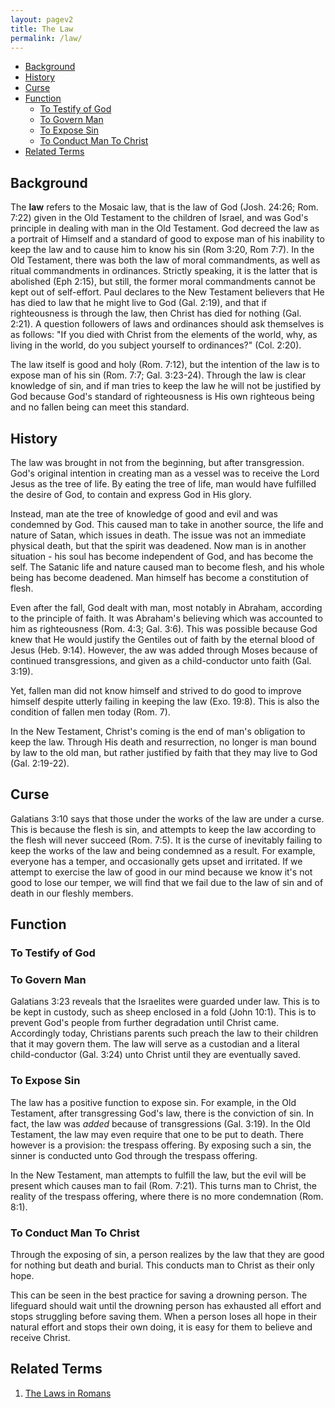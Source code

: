 ```yaml
---
layout: pagev2
title: The Law
permalink: /law/
---
```

- [Background](#background)
- [History](#history)
- [Curse](#curse)
- [Function](#function)
  - [To Testify of God](#to-testify-of-god)
  - [To Govern Man](#to-govern-man)
  - [To Expose Sin](#to-expose-sin)
  - [To Conduct Man To Christ](#to-conduct-man-to-christ)
- [Related Terms](#related-terms)

## Background

The **law** refers to the Mosaic law, that is the law of God (Josh. 24:26; Rom. 7:22) given in the Old Testament to the children of Israel, and was God's principle in dealing with man in the Old Testament. God decreed the law as a portrait of Himself and a standard of good to expose man of his inability to keep the law and to cause him to know his sin (Rom 3:20, Rom 7:7). In the Old Testament, there was both the law of moral commandments, as well as ritual commandments in ordinances. Strictly speaking, it is the latter that is abolished (Eph 2:15), but still, the former moral commandments cannot be kept out of self-effort. Paul declares to the New Testament believers that He has died to law that he might live to God (Gal. 2:19), and that if righteousness is through the law, then Christ has died for nothing (Gal. 2:21). A question followers of laws and ordinances should ask themselves is as follows: "If you died with Christ from the elements of the world, why, as living in the world, do you subject yourself to ordinances?" (Col. 2:20).

The law itself is good and holy (Rom. 7:12), but the intention of the law is to expose man of his sin (Rom. 7:7; Gal. 3:23-24). Through the law is clear knowledge of sin, and if man tries to keep the law he will not be justified by God because God's standard of righteousness is His own righteous being and no fallen being can meet this standard.

## History

The law was brought in not from the beginning, but after transgression. God's original intention in creating man as a vessel was to receive the Lord Jesus as the tree of life. By eating the tree of life, man would have fulfilled the desire of God, to contain and express God in His glory.

Instead, man ate the tree of knowledge of good and evil and was condemned by God. This caused man to take in another source, the life and nature of Satan, which issues in death. The issue was not an immediate physical death, but that the spirit was deadened. Now man is in another situation - his soul has become independent of God, and has become the self. The Satanic life and nature caused man to become flesh, and his whole being has become deadened. Man himself has become a constitution of flesh.

Even after the fall, God dealt with man, most notably in Abraham, according to the principle of faith. It was Abraham's believing which was accounted to him as righteousness (Rom. 4:3; Gal. 3:6). This was possible because God knew that He would justify the Gentiles out of faith by the eternal blood of Jesus (Heb. 9:14). However, the aw was added through Moses because of continued transgressions, and given as a child-conductor unto faith (Gal. 3:19).

Yet, fallen man did not know himself and strived to do good to improve himself despite utterly failing in keeping the law (Exo. 19:8). This is also the condition of fallen men today (Rom. 7).

In the New Testament, Christ's coming is the end of man's obligation to keep the law. Through His death and resurrection, no longer is man bound by law to the old man, but rather justified by faith that they may live to God (Gal. 2:19-22).

## Curse

Galatians 3:10 says that those under the works of the law are under a curse. This is because the flesh is sin, and attempts to keep the law according to the flesh will never succeed (Rom. 7:5). It is the curse of inevitably failing to keep the works of the law and being condemned as a result. For example, everyone has a temper, and occasionally gets upset and irritated. If we attempt to exercise the law of good in our mind because we know it's not good to lose our temper, we will find that we fail due to the law of sin and of death in our fleshly members. 

## Function

### To Testify of God

### To Govern Man

Galatians 3:23 reveals that the Israelites were guarded under law. This is to be kept in custody, such as sheep enclosed in a fold (John 10:1). This is to prevent God's people from further degradation until Christ came. Accordingly today, Christians parents such preach the law to their children that it may govern them. The law will serve as a custodian and a literal child-conductor (Gal. 3:24) unto Christ until they are eventually saved.

### To Expose Sin

The law has a positive function to expose sin. For example, in the Old Testament, after transgressing God's law, there is the conviction of sin. In fact, the law was *added* because of transgressions (Gal. 3:19). In the Old Testament, the law may even require that one to be put to death. There however is a provision: the trespass offering. By exposing such a sin, the sinner is conducted unto God through the trespass offering. 

In the New Testament, man attempts to fulfill the law, but the evil will be present which causes man to fail (Rom. 7:21). This turns man to Christ, the reality of the trespass offering, where there is no more condemnation (Rom. 8:1).

### To Conduct Man To Christ

Through the exposing of sin, a person realizes by the law that they are good for nothing but death and burial. This conducts man to Christ as their only hope.

This can be seen in the best practice for saving a drowning person. The lifeguard should wait until the drowning person has exhausted all effort and stops struggling before saving them. When a person loses all hope in their natural effort and stops their own doing, it is easy for them to believe and receive Christ.

## Related Terms

1. [The Laws in Romans](../law_romans)